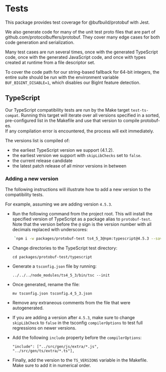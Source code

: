 # Tests

This package provides test coverage for @bufbuild/protobuf with Jest. 

We also generate code for many of the unit test proto files that are part of 
github.com/protocolbuffers/protobuf. They cover many edge cases for both code 
generation and serialization.

Many test cases are run several times, once with the generated TypeScript code, 
once with the generated JavaScript code, and once with types created at runtime 
from a file descriptor set.

To cover the code path for our string-based fallback for 64-bit integers, the
entire suite should be run with the environment variable 
`BUF_BIGINT_DISABLE=1`, which disables our BigInt feature detection. 

## TypeScript

Our TypeScript compatibility tests are run by the Make target `test-ts-compat`.
Running this target will iterate over all versions specified in a sorted, 
pre-configured list in the Makefile and use that version to compile protobuf-es.  
If any compilation error is encountered, the process will exit immediately.

The versions list is compiled of:

- the earliest TypeScript version we support (4.1.2).
- the earliest version we support with `skipLibChecks` set to `false`.
- the current release candidate
- the latest patch release of all minor versions in between

### Adding a new version

The following instructions will illustrate how to add a new version to the 
compatibility tests.  

For example, assuming we are adding version `4.5.3`.  

- Run the following command from the project root.  This will install the 
specified version of TypeScript as a package alias to `protobuf-test`.  Note 
that the version before the `@` sign is the version number with all decimals 
replaced with underscores:

```bash
    `npm i -w packages/protobuf-test ts4_5_3@npm:typescript@4.5.3 --save-exact`
```


- Change directories to the TypeScript test directory:

    `cd packages/protobuf-test/typescript`


- Generate a `tsconfig.json` file by running:

    `../../../node_modules/ts4_5_3/bin/tsc --init`


- Once generated, rename the file:

    `mv tsconfig.json tsconfig.4_5_3.json`

- Remove any extraneous comments from the file that were autogenerated.


- If you are adding a version after `4.5.3`, make sure to change 
`skipLibCheck` to `false` in the tsconfig `compilerOptions` to test full 
regressions on newer versions.


- Add the following `include` property before the `compilerOptions`:

    `"include": ["../src/gen/js/extra/*.js", "../src/gen/ts/extra/*.ts"],`

- Finally, add the version to the `TS_VERSIONS` variable in the Makefile.  
Make sure to add it in numerical order.

